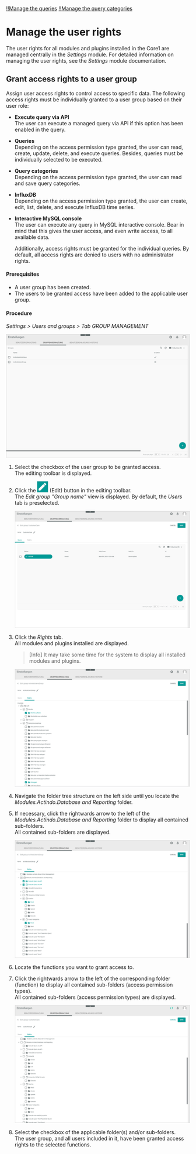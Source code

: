 [!!Manage the queries](./01_ManageQueries.md)
[!!Manage the query categories](./02_ManageQueryCategories.md)

# Manage the user rights

The user rights for all modules and plugins installed in the Core1 are managed centrally in the *Settings* module. For detailed information on managing the user rights, see the *Settings* module documentation.

[comment]: <> (Link hinzufügen, wenn verfügbar)

## Grant access rights to a user group

Assign user access rights to control access to specific data. The following access rights must be individually granted to a user group based on their user role:

- **Execute query via API**  
    The user can execute a managed query via API if this option has been enabled in the query.
- **Queries**   
    Depending on the access permission type granted, the user can read, create, update, delete, and execute queries. Besides, queries must be individually selected to be executed.   
- **Query categories**  
    Depending on the access permission type granted, the user can read and save query categories.
- **InfluxDB**  
    Depending on the access permission type granted, the user can create, edit, list, delete, and execute InfluxDB time series.
- **Interactive MySQL console**  
    The user can execute any query in MySQL interactive console. Bear in mind that this gives the user access, and even write access, to all available data. 

    Additionally, access rights must be granted for the individual queries. By default, all access rights are denied to users with no administrator rights.

    [comment]: <> (Stimmt das so? Check mit Julian: InfluxDB, Interactive MySQL console, Execute individual queries.)


#### Prerequisites

- A user group has been created.
- The users to be granted access have been added to the applicable user group.

#### Procedure

*Settings > Users and groups > Tab GROUP MANAGEMENT*

![Group management](../../Assets/Screenshots/DatabaseAndReporting/GroupManagement.png "[Group management]")

1. Select the checkbox of the user group to be granted access.   
    The editing toolbar is displayed.

2. Click the ![Edit](../../Assets/Icons/Edit01.png "[Edit]") (Edit) button in the editing toolbar.    
    The *Edit group "Group name"* view is displayed. By default, the *Users* tab is preselected.

    ![Edit group users](../../Assets/Screenshots/DatabaseAndReporting/EditGroupUsers.png "[Edit group users]")

3. Click the *Rights* tab.  
    All modules and plugins installed are displayed.

    > [Info] It may take some time for the system to display all installed modules and plugins.

    ![Edit group rights](../../Assets/Screenshots/DatabaseAndReporting/EditGroupRights.png "[Edit group rights]")

4. Navigate the folder tree structure on the left side until you locate the *Modules.Actindo.Database and Reporting* folder.
    
5. If necessary, click the rightwards arrow to the left of the *Modules.Actindo.Database and Reporting* folder to display all contained sub-folders.  
    All contained sub-folders are displayed.

    ![Rights DB and reporting](../../Assets/Screenshots/DatabaseAndReporting/EditGroupRightsDatabaseAndReporting.png "[Rights DB and reporting]")

6. Locate the functions you want to grant access to.

7. Click the rightwards arrow to the left of the corresponding folder (function) to display all contained sub-folders (access permission types).  
    All contained sub-folders (access permission types) are displayed.

    ![Access permission types](../../Assets/Screenshots/DatabaseAndReporting/AccessPermissionTypes.png "[Access permission types]")

8. Select the checkbox of the applicable folder(s) and/or sub-folders.  
    The user group, and all users included in it, have been granted access rights to the selected functions.

